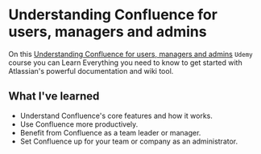 # Understanding Confluence for users, managers and admins
On this [Understanding Confluence for users, managers and admins](https://www.udemy.com/understanding-confluence-for-users-managers-and-admins/) `Udemy` course you can Learn Everything you need to know to get started with Atlassian's powerful documentation and wiki tool.

## What I've learned
- Understand Confluence's core features and how it works.
- Use Confluence more productively.
- Benefit from Confluence as a team leader or manager.
- Set Confluence up for your team or company as an administrator.